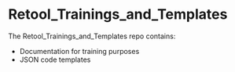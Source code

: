 # Retool_Trainings_and_Templates

The Retool_Trainings_and_Templates repo contains:
- Documentation for training purposes
- JSON code templates
